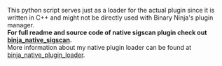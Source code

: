 This python script serves just as a loader for the actual plugin since it is written in C++ and might not be directly used with Binary Ninja's plugin manager.<br>
**For full readme and source code of native sigscan plugin check out [binja_native_sigscan](https://github.com/rikodot/binja_native_sigscan).**<br>
More information about my native plugin loader can be found at [binja_native_plugin_loader](https://github.com/rikodot/binja_native_plugin_loader).
